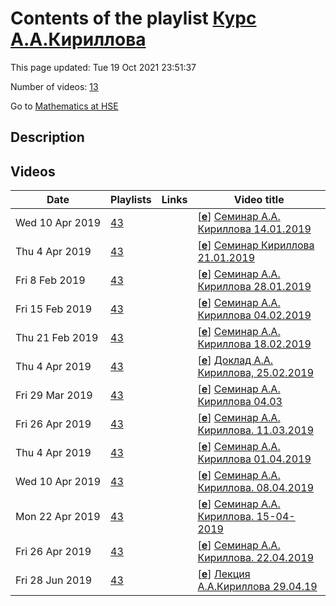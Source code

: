 # Contents of the playlist [Курс А.А.Кириллова](https://www.youtube.com/playlist?list=PLq3E5oubNNoCt4_4Cu_3NOz0Rg0ktfRwU)

This page updated: Tue 19 Oct 2021 23:51:37

Number of videos: [13](#videos)

Go to [Mathematics at HSE](../README.md)

## Description



## Videos

|Date|Playlists|Links|Video title|
|---|---|---|---|
| Wed&nbsp;10&nbsp;Apr&nbsp;2019 | [43](../playlists/43 "Курс А.А.Кириллова") |  | [[**e**](https://studio.youtube.com/video/quaf3qBZCqQ/edit "Edit")] [Семинар А.А. Кириллова 14.01.2019](https://www.youtube.com/watch?v=quaf3qBZCqQ&list=PLq3E5oubNNoCt4_4Cu_3NOz0Rg0ktfRwU) |
| Thu&nbsp;4&nbsp;Apr&nbsp;2019 | [43](../playlists/43 "Курс А.А.Кириллова") |  | [[**e**](https://studio.youtube.com/video/ZOEfefjk7Lo/edit "Edit")] [Семинар Кириллова 21.01.2019](https://www.youtube.com/watch?v=ZOEfefjk7Lo&list=PLq3E5oubNNoCt4_4Cu_3NOz0Rg0ktfRwU) |
| Fri&nbsp;8&nbsp;Feb&nbsp;2019 | [43](../playlists/43 "Курс А.А.Кириллова") |  | [[**e**](https://studio.youtube.com/video/QzuM35o23Jk/edit "Edit")] [Семинар А.А. Кириллова 28.01.2019](https://www.youtube.com/watch?v=QzuM35o23Jk&list=PLq3E5oubNNoCt4_4Cu_3NOz0Rg0ktfRwU) |
| Fri&nbsp;15&nbsp;Feb&nbsp;2019 | [43](../playlists/43 "Курс А.А.Кириллова") |  | [[**e**](https://studio.youtube.com/video/xgtt3sz3WUE/edit "Edit")] [Семинар А.А. Кириллова 04.02.2019](https://www.youtube.com/watch?v=xgtt3sz3WUE&list=PLq3E5oubNNoCt4_4Cu_3NOz0Rg0ktfRwU "Доклад А.А. Кириллова, 04. 02.2019") |
| Thu&nbsp;21&nbsp;Feb&nbsp;2019 | [43](../playlists/43 "Курс А.А.Кириллова") |  | [[**e**](https://studio.youtube.com/video/0D5b7dJCgow/edit "Edit")] [Семинар А.А. Кириллова 18.02.2019](https://www.youtube.com/watch?v=0D5b7dJCgow&list=PLq3E5oubNNoCt4_4Cu_3NOz0Rg0ktfRwU) |
| Thu&nbsp;4&nbsp;Apr&nbsp;2019 | [43](../playlists/43 "Курс А.А.Кириллова") |  | [[**e**](https://studio.youtube.com/video/fv8noV0WR-Q/edit "Edit")] [Доклад А.А. Кириллова, 25.02.2019](https://www.youtube.com/watch?v=fv8noV0WR-Q&list=PLq3E5oubNNoCt4_4Cu_3NOz0Rg0ktfRwU) |
| Fri&nbsp;29&nbsp;Mar&nbsp;2019 | [43](../playlists/43 "Курс А.А.Кириллова") |  | [[**e**](https://studio.youtube.com/video/f_XU1toAINk/edit "Edit")] [Семинар А.А. Кириллова 04.03](https://www.youtube.com/watch?v=f_XU1toAINk&list=PLq3E5oubNNoCt4_4Cu_3NOz0Rg0ktfRwU) |
| Fri&nbsp;26&nbsp;Apr&nbsp;2019 | [43](../playlists/43 "Курс А.А.Кириллова") |  | [[**e**](https://studio.youtube.com/video/fx1mGlMsMtY/edit "Edit")] [Семинар А.А. Кириллова. 11.03.2019](https://www.youtube.com/watch?v=fx1mGlMsMtY&list=PLq3E5oubNNoCt4_4Cu_3NOz0Rg0ktfRwU) |
| Thu&nbsp;4&nbsp;Apr&nbsp;2019 | [43](../playlists/43 "Курс А.А.Кириллова") |  | [[**e**](https://studio.youtube.com/video/GMZMNUO3wkI/edit "Edit")] [Семинар А.А. Кириллова 01.04.2019](https://www.youtube.com/watch?v=GMZMNUO3wkI&list=PLq3E5oubNNoCt4_4Cu_3NOz0Rg0ktfRwU) |
| Wed&nbsp;10&nbsp;Apr&nbsp;2019 | [43](../playlists/43 "Курс А.А.Кириллова") |  | [[**e**](https://studio.youtube.com/video/Hp9fnzQadbo/edit "Edit")] [Семинар А.А. Кириллова. 08.04.2019](https://www.youtube.com/watch?v=Hp9fnzQadbo&list=PLq3E5oubNNoCt4_4Cu_3NOz0Rg0ktfRwU) |
| Mon&nbsp;22&nbsp;Apr&nbsp;2019 | [43](../playlists/43 "Курс А.А.Кириллова") |  | [[**e**](https://studio.youtube.com/video/9_nH_TEwle8/edit "Edit")] [Семинар А.А. Кириллова. 15-04-2019](https://www.youtube.com/watch?v=9_nH_TEwle8&list=PLq3E5oubNNoCt4_4Cu_3NOz0Rg0ktfRwU) |
| Fri&nbsp;26&nbsp;Apr&nbsp;2019 | [43](../playlists/43 "Курс А.А.Кириллова") |  | [[**e**](https://studio.youtube.com/video/jfPqTIIOjKk/edit "Edit")] [Семинар А.А. Кириллова. 22.04.2019](https://www.youtube.com/watch?v=jfPqTIIOjKk&list=PLq3E5oubNNoCt4_4Cu_3NOz0Rg0ktfRwU) |
| Fri&nbsp;28&nbsp;Jun&nbsp;2019 | [43](../playlists/43 "Курс А.А.Кириллова") |  | [[**e**](https://studio.youtube.com/video/5m7EFIjO4Wg/edit "Edit")] [Лекция А.А.Кириллова 29.04.19](https://www.youtube.com/watch?v=5m7EFIjO4Wg&list=PLq3E5oubNNoCt4_4Cu_3NOz0Rg0ktfRwU "Семинар, завершающий курс А.А.Кириллова, весна 2019") |
